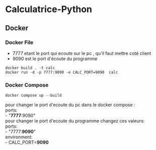 # Calculatrice-Python

## Docker 

### Docker File

- 7777 etant le port qui ecoute sur le pc , qu'il faut mettre coté client
- 9090 est le port d'écoute du programme 

```
docker build . -t calc  
docker run -d -p 7777:9090 -e CALC_PORT=9090  calc
```

### Docker Compose

```
docker compose up --build
```

pour changer le port d'ecoute du pc dans le docker compose :   
    ports:  
      - "**7777**:9090"  
pour changer le port d'ecoute du programme changez ces valeurs:  
    ports:  
      - "7777:**9090**"  
    environment:  
      - CALC_PORT=**9090**   
